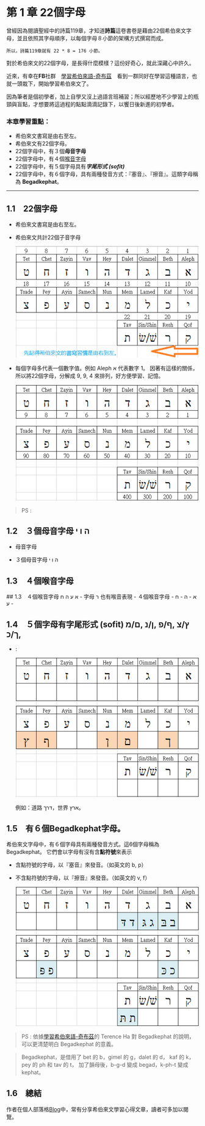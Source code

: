 # 第 1 章 22個字母 

曾經因為閱讀聖經中的詩篇119章，才知道**詩篇**這卷書卷是藉由22個希伯來文字母，並且依照其字母順序，以每個字母８小節的架構方式撰寫而成。

    所以，詩篇119章就有 22 * 8 = 176 小節。

對於希伯來文的22個字母，是長得什麼模樣？這份好奇心，就此深藏心中許久。

近來，有幸在**FB**社群　[學習希伯來語-奇布茲][]　看到一群同好在學習這種語言，也就一頭栽下，開始學習希伯來文了。

因為筆者是個初學者，加上自學又沒上過語言班補習；所以經歷地不少學習上的瓶頸與盲點，才想要將這過程的點點滴滴記錄下，以饗日後新進的初學者。


### 本章學習重點：
- 希伯來文書寫是由右至左。
- 希伯來文有22個字母。
- 22個字母中，有３個**母音字母**
- 22個字母中，有４個[喉音字母](#hg)
- 22個字母中，有５個字母具有***字尾形式 (sofit)***
- 22個字母中，有６個字母，具有兩種發音方式：『塞音』、『擦音』。這類字母稱為 **Begadkephat**。


---------------
## 1.1　22個字母
- 希伯來文書寫是由右至左。
- 希伯來文共計22個子音字母

 	![22個子音字母](../images/img01-01.png)

- 每個字母多代表一個數字值。例如 Aleph א 代表數字 1。
因著有這樣的關係，所以將22個字母，分解成 9, 9, 4 來排列，好方便學習、記憶。

 	![字母與數字](../images/img01-02.png)

> PS :



## 1.2　３個母音字母 ה ו י
- 母音字母

- ３個母音字母 ה ו י

<h2 id="hg">1.3　４個喉音字母</h2>
## 1.3　４個喉音字母 א ע ה ח 
- 字母 ר 也有喉音表現
- ４個喉音字母
 - א
 - ה
 - ח
 - ע

## 1.4　５個字母有字尾形式 (sofit) ץ/צ ,ף/פ ,ן/נ ,ם/מ ,ך/כ
- :

 	![字尾形式](../images/img01-05.png)


	例如：道路 דרך，世界 ארץ。



## 1.5　有６個Begadkephat字母。
 

希伯來文字母中，有６個字母具有兩種發音方式。這6個字母稱為 Begadkephat。
它們會以字母有沒有含**點符號**來表示

- 含點符號的字母，以『塞音』來發音。（如英文的 b, p）
- 不含點符號的字母，以『擦音』來發音。（如英文的 v, f）

 	![Begadkephat字母](../images/img01-06.png)


> PS : 依據[學習希伯來語-奇布茲]的 Terence Ha 對 Begadkephat 的說明，可以更清楚明白 Begadkephat 的意義。

> Begadkephat，是借用了 bet 的 b，gimel 的 g，dalet 的 d，
kaf 的 k，pey 的 ph 和 tav 的 t，
加了韻母後，b-g-d 變成 begad，k-ph-t 變成 kephat。



## 1.6　總結

作者在個人部落格[Blog][]中，常有分享希伯來文學習心得文章，讀者可多加以閱覽。


[Blog]: http://pertonchang.blogspot.tw/
[pertonchang]: http://pertonchang.blogspot.tw/
[學習希伯來語-奇布茲]: https://www.facebook.com/groups/308100932705850/
[001]: https://www.facebook.com/groups/308100932705850/
[002]: https://www.facebook.com/groups/308100932705850/

